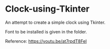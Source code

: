 # Clock-using-Tkinter
An attempt to create a simple clock using Tkinter.

Font to be installed is given in the folder.

Reference: https://youtu.be/at7rpdT8FeI
